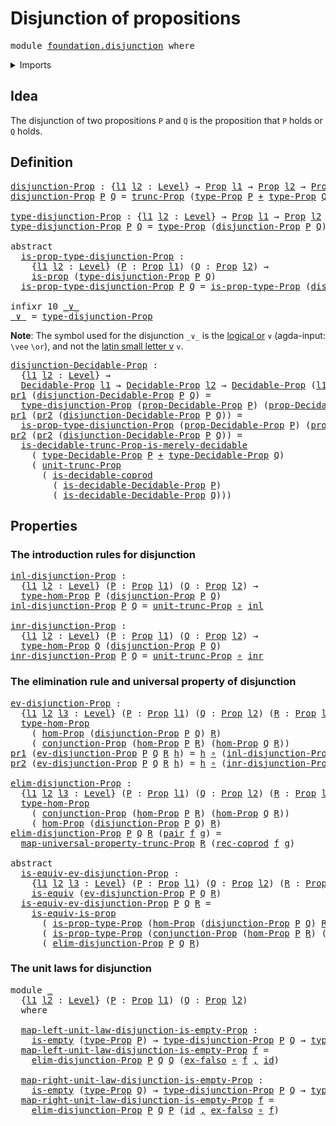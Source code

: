# Disjunction of propositions

<pre class="Agda"><a id="40" class="Keyword">module</a> <a id="47" href="foundation.disjunction.html" class="Module">foundation.disjunction</a> <a id="70" class="Keyword">where</a>
</pre>
<details><summary>Imports</summary>

<pre class="Agda"><a id="126" class="Keyword">open</a> <a id="131" class="Keyword">import</a> <a id="138" href="foundation.conjunction.html" class="Module">foundation.conjunction</a>
<a id="161" class="Keyword">open</a> <a id="166" class="Keyword">import</a> <a id="173" href="foundation.decidable-types.html" class="Module">foundation.decidable-types</a>
<a id="200" class="Keyword">open</a> <a id="205" class="Keyword">import</a> <a id="212" href="foundation.dependent-pair-types.html" class="Module">foundation.dependent-pair-types</a>
<a id="244" class="Keyword">open</a> <a id="249" class="Keyword">import</a> <a id="256" href="foundation.propositional-truncations.html" class="Module">foundation.propositional-truncations</a>
<a id="293" class="Keyword">open</a> <a id="298" class="Keyword">import</a> <a id="305" href="foundation.universe-levels.html" class="Module">foundation.universe-levels</a>

<a id="333" class="Keyword">open</a> <a id="338" class="Keyword">import</a> <a id="345" href="foundation-core.coproduct-types.html" class="Module">foundation-core.coproduct-types</a>
<a id="377" class="Keyword">open</a> <a id="382" class="Keyword">import</a> <a id="389" href="foundation-core.decidable-propositions.html" class="Module">foundation-core.decidable-propositions</a>
<a id="428" class="Keyword">open</a> <a id="433" class="Keyword">import</a> <a id="440" href="foundation-core.empty-types.html" class="Module">foundation-core.empty-types</a>
<a id="468" class="Keyword">open</a> <a id="473" class="Keyword">import</a> <a id="480" href="foundation-core.equivalences.html" class="Module">foundation-core.equivalences</a>
<a id="509" class="Keyword">open</a> <a id="514" class="Keyword">import</a> <a id="521" href="foundation-core.function-types.html" class="Module">foundation-core.function-types</a>
<a id="552" class="Keyword">open</a> <a id="557" class="Keyword">import</a> <a id="564" href="foundation-core.propositions.html" class="Module">foundation-core.propositions</a>
</pre>
</details>

## Idea

The disjunction of two propositions `P` and `Q` is the proposition that `P`
holds or `Q` holds.

## Definition

<pre class="Agda"><a id="disjunction-Prop"></a><a id="739" href="foundation.disjunction.html#739" class="Function">disjunction-Prop</a> <a id="756" class="Symbol">:</a> <a id="758" class="Symbol">{</a><a id="759" href="foundation.disjunction.html#759" class="Bound">l1</a> <a id="762" href="foundation.disjunction.html#762" class="Bound">l2</a> <a id="765" class="Symbol">:</a> <a id="767" href="Agda.Primitive.html#742" class="Postulate">Level</a><a id="772" class="Symbol">}</a> <a id="774" class="Symbol">→</a> <a id="776" href="foundation-core.propositions.html#949" class="Function">Prop</a> <a id="781" href="foundation.disjunction.html#759" class="Bound">l1</a> <a id="784" class="Symbol">→</a> <a id="786" href="foundation-core.propositions.html#949" class="Function">Prop</a> <a id="791" href="foundation.disjunction.html#762" class="Bound">l2</a> <a id="794" class="Symbol">→</a> <a id="796" href="foundation-core.propositions.html#949" class="Function">Prop</a> <a id="801" class="Symbol">(</a><a id="802" href="foundation.disjunction.html#759" class="Bound">l1</a> <a id="805" href="Agda.Primitive.html#961" class="Primitive Operator">⊔</a> <a id="807" href="foundation.disjunction.html#762" class="Bound">l2</a><a id="809" class="Symbol">)</a>
<a id="811" href="foundation.disjunction.html#739" class="Function">disjunction-Prop</a> <a id="828" href="foundation.disjunction.html#828" class="Bound">P</a> <a id="830" href="foundation.disjunction.html#830" class="Bound">Q</a> <a id="832" class="Symbol">=</a> <a id="834" href="foundation.propositional-truncations.html#1885" class="Function">trunc-Prop</a> <a id="845" class="Symbol">(</a><a id="846" href="foundation-core.propositions.html#1045" class="Function">type-Prop</a> <a id="856" href="foundation.disjunction.html#828" class="Bound">P</a> <a id="858" href="foundation-core.coproduct-types.html#348" class="Datatype Operator">+</a> <a id="860" href="foundation-core.propositions.html#1045" class="Function">type-Prop</a> <a id="870" href="foundation.disjunction.html#830" class="Bound">Q</a><a id="871" class="Symbol">)</a>

<a id="type-disjunction-Prop"></a><a id="874" href="foundation.disjunction.html#874" class="Function">type-disjunction-Prop</a> <a id="896" class="Symbol">:</a> <a id="898" class="Symbol">{</a><a id="899" href="foundation.disjunction.html#899" class="Bound">l1</a> <a id="902" href="foundation.disjunction.html#902" class="Bound">l2</a> <a id="905" class="Symbol">:</a> <a id="907" href="Agda.Primitive.html#742" class="Postulate">Level</a><a id="912" class="Symbol">}</a> <a id="914" class="Symbol">→</a> <a id="916" href="foundation-core.propositions.html#949" class="Function">Prop</a> <a id="921" href="foundation.disjunction.html#899" class="Bound">l1</a> <a id="924" class="Symbol">→</a> <a id="926" href="foundation-core.propositions.html#949" class="Function">Prop</a> <a id="931" href="foundation.disjunction.html#902" class="Bound">l2</a> <a id="934" class="Symbol">→</a> <a id="936" href="Agda.Primitive.html#388" class="Primitive">UU</a> <a id="939" class="Symbol">(</a><a id="940" href="foundation.disjunction.html#899" class="Bound">l1</a> <a id="943" href="Agda.Primitive.html#961" class="Primitive Operator">⊔</a> <a id="945" href="foundation.disjunction.html#902" class="Bound">l2</a><a id="947" class="Symbol">)</a>
<a id="949" href="foundation.disjunction.html#874" class="Function">type-disjunction-Prop</a> <a id="971" href="foundation.disjunction.html#971" class="Bound">P</a> <a id="973" href="foundation.disjunction.html#973" class="Bound">Q</a> <a id="975" class="Symbol">=</a> <a id="977" href="foundation-core.propositions.html#1045" class="Function">type-Prop</a> <a id="987" class="Symbol">(</a><a id="988" href="foundation.disjunction.html#739" class="Function">disjunction-Prop</a> <a id="1005" href="foundation.disjunction.html#971" class="Bound">P</a> <a id="1007" href="foundation.disjunction.html#973" class="Bound">Q</a><a id="1008" class="Symbol">)</a>

<a id="1011" class="Keyword">abstract</a>
  <a id="is-prop-type-disjunction-Prop"></a><a id="1022" href="foundation.disjunction.html#1022" class="Function">is-prop-type-disjunction-Prop</a> <a id="1052" class="Symbol">:</a>
    <a id="1058" class="Symbol">{</a><a id="1059" href="foundation.disjunction.html#1059" class="Bound">l1</a> <a id="1062" href="foundation.disjunction.html#1062" class="Bound">l2</a> <a id="1065" class="Symbol">:</a> <a id="1067" href="Agda.Primitive.html#742" class="Postulate">Level</a><a id="1072" class="Symbol">}</a> <a id="1074" class="Symbol">(</a><a id="1075" href="foundation.disjunction.html#1075" class="Bound">P</a> <a id="1077" class="Symbol">:</a> <a id="1079" href="foundation-core.propositions.html#949" class="Function">Prop</a> <a id="1084" href="foundation.disjunction.html#1059" class="Bound">l1</a><a id="1086" class="Symbol">)</a> <a id="1088" class="Symbol">(</a><a id="1089" href="foundation.disjunction.html#1089" class="Bound">Q</a> <a id="1091" class="Symbol">:</a> <a id="1093" href="foundation-core.propositions.html#949" class="Function">Prop</a> <a id="1098" href="foundation.disjunction.html#1062" class="Bound">l2</a><a id="1100" class="Symbol">)</a> <a id="1102" class="Symbol">→</a>
    <a id="1108" href="foundation-core.propositions.html#867" class="Function">is-prop</a> <a id="1116" class="Symbol">(</a><a id="1117" href="foundation.disjunction.html#874" class="Function">type-disjunction-Prop</a> <a id="1139" href="foundation.disjunction.html#1075" class="Bound">P</a> <a id="1141" href="foundation.disjunction.html#1089" class="Bound">Q</a><a id="1142" class="Symbol">)</a>
  <a id="1146" href="foundation.disjunction.html#1022" class="Function">is-prop-type-disjunction-Prop</a> <a id="1176" href="foundation.disjunction.html#1176" class="Bound">P</a> <a id="1178" href="foundation.disjunction.html#1178" class="Bound">Q</a> <a id="1180" class="Symbol">=</a> <a id="1182" href="foundation-core.propositions.html#1109" class="Function">is-prop-type-Prop</a> <a id="1200" class="Symbol">(</a><a id="1201" href="foundation.disjunction.html#739" class="Function">disjunction-Prop</a> <a id="1218" href="foundation.disjunction.html#1176" class="Bound">P</a> <a id="1220" href="foundation.disjunction.html#1178" class="Bound">Q</a><a id="1221" class="Symbol">)</a>

<a id="1224" class="Keyword">infixr</a> <a id="1231" class="Number">10</a> <a id="1234" href="foundation.disjunction.html#1238" class="Function Operator">_∨_</a>
<a id="_∨_"></a><a id="1238" href="foundation.disjunction.html#1238" class="Function Operator">_∨_</a> <a id="1242" class="Symbol">=</a> <a id="1244" href="foundation.disjunction.html#874" class="Function">type-disjunction-Prop</a>
</pre>
**Note**: The symbol used for the disjunction `_∨_` is the
[logical or](https://codepoints.net/U+2228) `∨` (agda-input: `\vee` `\or`), and
not the [latin small letter v](https://codepoints.net/U+0076) `v`.

<pre class="Agda"><a id="disjunction-Decidable-Prop"></a><a id="1486" href="foundation.disjunction.html#1486" class="Function">disjunction-Decidable-Prop</a> <a id="1513" class="Symbol">:</a>
  <a id="1517" class="Symbol">{</a><a id="1518" href="foundation.disjunction.html#1518" class="Bound">l1</a> <a id="1521" href="foundation.disjunction.html#1521" class="Bound">l2</a> <a id="1524" class="Symbol">:</a> <a id="1526" href="Agda.Primitive.html#742" class="Postulate">Level</a><a id="1531" class="Symbol">}</a> <a id="1533" class="Symbol">→</a>
  <a id="1537" href="foundation-core.decidable-propositions.html#1883" class="Function">Decidable-Prop</a> <a id="1552" href="foundation.disjunction.html#1518" class="Bound">l1</a> <a id="1555" class="Symbol">→</a> <a id="1557" href="foundation-core.decidable-propositions.html#1883" class="Function">Decidable-Prop</a> <a id="1572" href="foundation.disjunction.html#1521" class="Bound">l2</a> <a id="1575" class="Symbol">→</a> <a id="1577" href="foundation-core.decidable-propositions.html#1883" class="Function">Decidable-Prop</a> <a id="1592" class="Symbol">(</a><a id="1593" href="foundation.disjunction.html#1518" class="Bound">l1</a> <a id="1596" href="Agda.Primitive.html#961" class="Primitive Operator">⊔</a> <a id="1598" href="foundation.disjunction.html#1521" class="Bound">l2</a><a id="1600" class="Symbol">)</a>
<a id="1602" href="foundation.dependent-pair-types.html#603" class="Field">pr1</a> <a id="1606" class="Symbol">(</a><a id="1607" href="foundation.disjunction.html#1486" class="Function">disjunction-Decidable-Prop</a> <a id="1634" href="foundation.disjunction.html#1634" class="Bound">P</a> <a id="1636" href="foundation.disjunction.html#1636" class="Bound">Q</a><a id="1637" class="Symbol">)</a> <a id="1639" class="Symbol">=</a>
  <a id="1643" href="foundation.disjunction.html#874" class="Function">type-disjunction-Prop</a> <a id="1665" class="Symbol">(</a><a id="1666" href="foundation-core.decidable-propositions.html#2041" class="Function">prop-Decidable-Prop</a> <a id="1686" href="foundation.disjunction.html#1634" class="Bound">P</a><a id="1687" class="Symbol">)</a> <a id="1689" class="Symbol">(</a><a id="1690" href="foundation-core.decidable-propositions.html#2041" class="Function">prop-Decidable-Prop</a> <a id="1710" href="foundation.disjunction.html#1636" class="Bound">Q</a><a id="1711" class="Symbol">)</a>
<a id="1713" href="foundation.dependent-pair-types.html#603" class="Field">pr1</a> <a id="1717" class="Symbol">(</a><a id="1718" href="foundation.dependent-pair-types.html#615" class="Field">pr2</a> <a id="1722" class="Symbol">(</a><a id="1723" href="foundation.disjunction.html#1486" class="Function">disjunction-Decidable-Prop</a> <a id="1750" href="foundation.disjunction.html#1750" class="Bound">P</a> <a id="1752" href="foundation.disjunction.html#1752" class="Bound">Q</a><a id="1753" class="Symbol">))</a> <a id="1756" class="Symbol">=</a>
  <a id="1760" href="foundation.disjunction.html#1022" class="Function">is-prop-type-disjunction-Prop</a> <a id="1790" class="Symbol">(</a><a id="1791" href="foundation-core.decidable-propositions.html#2041" class="Function">prop-Decidable-Prop</a> <a id="1811" href="foundation.disjunction.html#1750" class="Bound">P</a><a id="1812" class="Symbol">)</a> <a id="1814" class="Symbol">(</a><a id="1815" href="foundation-core.decidable-propositions.html#2041" class="Function">prop-Decidable-Prop</a> <a id="1835" href="foundation.disjunction.html#1752" class="Bound">Q</a><a id="1836" class="Symbol">)</a>
<a id="1838" href="foundation.dependent-pair-types.html#615" class="Field">pr2</a> <a id="1842" class="Symbol">(</a><a id="1843" href="foundation.dependent-pair-types.html#615" class="Field">pr2</a> <a id="1847" class="Symbol">(</a><a id="1848" href="foundation.disjunction.html#1486" class="Function">disjunction-Decidable-Prop</a> <a id="1875" href="foundation.disjunction.html#1875" class="Bound">P</a> <a id="1877" href="foundation.disjunction.html#1877" class="Bound">Q</a><a id="1878" class="Symbol">))</a> <a id="1881" class="Symbol">=</a>
  <a id="1885" href="foundation-core.decidable-propositions.html#3881" class="Function">is-decidable-trunc-Prop-is-merely-decidable</a>
    <a id="1933" class="Symbol">(</a> <a id="1935" href="foundation-core.decidable-propositions.html#2115" class="Function">type-Decidable-Prop</a> <a id="1955" href="foundation.disjunction.html#1875" class="Bound">P</a> <a id="1957" href="foundation-core.coproduct-types.html#348" class="Datatype Operator">+</a> <a id="1959" href="foundation-core.decidable-propositions.html#2115" class="Function">type-Decidable-Prop</a> <a id="1979" href="foundation.disjunction.html#1877" class="Bound">Q</a><a id="1980" class="Symbol">)</a>
    <a id="1986" class="Symbol">(</a> <a id="1988" href="foundation.propositional-truncations.html#1467" class="Function">unit-trunc-Prop</a>
      <a id="2010" class="Symbol">(</a> <a id="2012" href="foundation.decidable-types.html#2481" class="Function">is-decidable-coprod</a>
        <a id="2040" class="Symbol">(</a> <a id="2042" href="foundation-core.decidable-propositions.html#2345" class="Function">is-decidable-Decidable-Prop</a> <a id="2070" href="foundation.disjunction.html#1875" class="Bound">P</a><a id="2071" class="Symbol">)</a>
        <a id="2081" class="Symbol">(</a> <a id="2083" href="foundation-core.decidable-propositions.html#2345" class="Function">is-decidable-Decidable-Prop</a> <a id="2111" href="foundation.disjunction.html#1877" class="Bound">Q</a><a id="2112" class="Symbol">)))</a>
</pre>
## Properties

### The introduction rules for disjunction

<pre class="Agda"><a id="inl-disjunction-Prop"></a><a id="2188" href="foundation.disjunction.html#2188" class="Function">inl-disjunction-Prop</a> <a id="2209" class="Symbol">:</a>
  <a id="2213" class="Symbol">{</a><a id="2214" href="foundation.disjunction.html#2214" class="Bound">l1</a> <a id="2217" href="foundation.disjunction.html#2217" class="Bound">l2</a> <a id="2220" class="Symbol">:</a> <a id="2222" href="Agda.Primitive.html#742" class="Postulate">Level</a><a id="2227" class="Symbol">}</a> <a id="2229" class="Symbol">(</a><a id="2230" href="foundation.disjunction.html#2230" class="Bound">P</a> <a id="2232" class="Symbol">:</a> <a id="2234" href="foundation-core.propositions.html#949" class="Function">Prop</a> <a id="2239" href="foundation.disjunction.html#2214" class="Bound">l1</a><a id="2241" class="Symbol">)</a> <a id="2243" class="Symbol">(</a><a id="2244" href="foundation.disjunction.html#2244" class="Bound">Q</a> <a id="2246" class="Symbol">:</a> <a id="2248" href="foundation-core.propositions.html#949" class="Function">Prop</a> <a id="2253" href="foundation.disjunction.html#2217" class="Bound">l2</a><a id="2255" class="Symbol">)</a> <a id="2257" class="Symbol">→</a>
  <a id="2261" href="foundation-core.propositions.html#7777" class="Function">type-hom-Prop</a> <a id="2275" href="foundation.disjunction.html#2230" class="Bound">P</a> <a id="2277" class="Symbol">(</a><a id="2278" href="foundation.disjunction.html#739" class="Function">disjunction-Prop</a> <a id="2295" href="foundation.disjunction.html#2230" class="Bound">P</a> <a id="2297" href="foundation.disjunction.html#2244" class="Bound">Q</a><a id="2298" class="Symbol">)</a>
<a id="2300" href="foundation.disjunction.html#2188" class="Function">inl-disjunction-Prop</a> <a id="2321" href="foundation.disjunction.html#2321" class="Bound">P</a> <a id="2323" href="foundation.disjunction.html#2323" class="Bound">Q</a> <a id="2325" class="Symbol">=</a> <a id="2327" href="foundation.propositional-truncations.html#1467" class="Function">unit-trunc-Prop</a> <a id="2343" href="foundation-core.function-types.html#455" class="Function Operator">∘</a> <a id="2345" href="foundation-core.coproduct-types.html#417" class="InductiveConstructor">inl</a>

<a id="inr-disjunction-Prop"></a><a id="2350" href="foundation.disjunction.html#2350" class="Function">inr-disjunction-Prop</a> <a id="2371" class="Symbol">:</a>
  <a id="2375" class="Symbol">{</a><a id="2376" href="foundation.disjunction.html#2376" class="Bound">l1</a> <a id="2379" href="foundation.disjunction.html#2379" class="Bound">l2</a> <a id="2382" class="Symbol">:</a> <a id="2384" href="Agda.Primitive.html#742" class="Postulate">Level</a><a id="2389" class="Symbol">}</a> <a id="2391" class="Symbol">(</a><a id="2392" href="foundation.disjunction.html#2392" class="Bound">P</a> <a id="2394" class="Symbol">:</a> <a id="2396" href="foundation-core.propositions.html#949" class="Function">Prop</a> <a id="2401" href="foundation.disjunction.html#2376" class="Bound">l1</a><a id="2403" class="Symbol">)</a> <a id="2405" class="Symbol">(</a><a id="2406" href="foundation.disjunction.html#2406" class="Bound">Q</a> <a id="2408" class="Symbol">:</a> <a id="2410" href="foundation-core.propositions.html#949" class="Function">Prop</a> <a id="2415" href="foundation.disjunction.html#2379" class="Bound">l2</a><a id="2417" class="Symbol">)</a> <a id="2419" class="Symbol">→</a>
  <a id="2423" href="foundation-core.propositions.html#7777" class="Function">type-hom-Prop</a> <a id="2437" href="foundation.disjunction.html#2406" class="Bound">Q</a> <a id="2439" class="Symbol">(</a><a id="2440" href="foundation.disjunction.html#739" class="Function">disjunction-Prop</a> <a id="2457" href="foundation.disjunction.html#2392" class="Bound">P</a> <a id="2459" href="foundation.disjunction.html#2406" class="Bound">Q</a><a id="2460" class="Symbol">)</a>
<a id="2462" href="foundation.disjunction.html#2350" class="Function">inr-disjunction-Prop</a> <a id="2483" href="foundation.disjunction.html#2483" class="Bound">P</a> <a id="2485" href="foundation.disjunction.html#2485" class="Bound">Q</a> <a id="2487" class="Symbol">=</a> <a id="2489" href="foundation.propositional-truncations.html#1467" class="Function">unit-trunc-Prop</a> <a id="2505" href="foundation-core.function-types.html#455" class="Function Operator">∘</a> <a id="2507" href="foundation-core.coproduct-types.html#435" class="InductiveConstructor">inr</a>
</pre>
### The elimination rule and universal property of disjunction

<pre class="Agda"><a id="ev-disjunction-Prop"></a><a id="2588" href="foundation.disjunction.html#2588" class="Function">ev-disjunction-Prop</a> <a id="2608" class="Symbol">:</a>
  <a id="2612" class="Symbol">{</a><a id="2613" href="foundation.disjunction.html#2613" class="Bound">l1</a> <a id="2616" href="foundation.disjunction.html#2616" class="Bound">l2</a> <a id="2619" href="foundation.disjunction.html#2619" class="Bound">l3</a> <a id="2622" class="Symbol">:</a> <a id="2624" href="Agda.Primitive.html#742" class="Postulate">Level</a><a id="2629" class="Symbol">}</a> <a id="2631" class="Symbol">(</a><a id="2632" href="foundation.disjunction.html#2632" class="Bound">P</a> <a id="2634" class="Symbol">:</a> <a id="2636" href="foundation-core.propositions.html#949" class="Function">Prop</a> <a id="2641" href="foundation.disjunction.html#2613" class="Bound">l1</a><a id="2643" class="Symbol">)</a> <a id="2645" class="Symbol">(</a><a id="2646" href="foundation.disjunction.html#2646" class="Bound">Q</a> <a id="2648" class="Symbol">:</a> <a id="2650" href="foundation-core.propositions.html#949" class="Function">Prop</a> <a id="2655" href="foundation.disjunction.html#2616" class="Bound">l2</a><a id="2657" class="Symbol">)</a> <a id="2659" class="Symbol">(</a><a id="2660" href="foundation.disjunction.html#2660" class="Bound">R</a> <a id="2662" class="Symbol">:</a> <a id="2664" href="foundation-core.propositions.html#949" class="Function">Prop</a> <a id="2669" href="foundation.disjunction.html#2619" class="Bound">l3</a><a id="2671" class="Symbol">)</a> <a id="2673" class="Symbol">→</a>
  <a id="2677" href="foundation-core.propositions.html#7777" class="Function">type-hom-Prop</a>
    <a id="2695" class="Symbol">(</a> <a id="2697" href="foundation-core.propositions.html#8076" class="Function">hom-Prop</a> <a id="2706" class="Symbol">(</a><a id="2707" href="foundation.disjunction.html#739" class="Function">disjunction-Prop</a> <a id="2724" href="foundation.disjunction.html#2632" class="Bound">P</a> <a id="2726" href="foundation.disjunction.html#2646" class="Bound">Q</a><a id="2727" class="Symbol">)</a> <a id="2729" href="foundation.disjunction.html#2660" class="Bound">R</a><a id="2730" class="Symbol">)</a>
    <a id="2736" class="Symbol">(</a> <a id="2738" href="foundation.conjunction.html#662" class="Function">conjunction-Prop</a> <a id="2755" class="Symbol">(</a><a id="2756" href="foundation-core.propositions.html#8076" class="Function">hom-Prop</a> <a id="2765" href="foundation.disjunction.html#2632" class="Bound">P</a> <a id="2767" href="foundation.disjunction.html#2660" class="Bound">R</a><a id="2768" class="Symbol">)</a> <a id="2770" class="Symbol">(</a><a id="2771" href="foundation-core.propositions.html#8076" class="Function">hom-Prop</a> <a id="2780" href="foundation.disjunction.html#2646" class="Bound">Q</a> <a id="2782" href="foundation.disjunction.html#2660" class="Bound">R</a><a id="2783" class="Symbol">))</a>
<a id="2786" href="foundation.dependent-pair-types.html#603" class="Field">pr1</a> <a id="2790" class="Symbol">(</a><a id="2791" href="foundation.disjunction.html#2588" class="Function">ev-disjunction-Prop</a> <a id="2811" href="foundation.disjunction.html#2811" class="Bound">P</a> <a id="2813" href="foundation.disjunction.html#2813" class="Bound">Q</a> <a id="2815" href="foundation.disjunction.html#2815" class="Bound">R</a> <a id="2817" href="foundation.disjunction.html#2817" class="Bound">h</a><a id="2818" class="Symbol">)</a> <a id="2820" class="Symbol">=</a> <a id="2822" href="foundation.disjunction.html#2817" class="Bound">h</a> <a id="2824" href="foundation-core.function-types.html#455" class="Function Operator">∘</a> <a id="2826" class="Symbol">(</a><a id="2827" href="foundation.disjunction.html#2188" class="Function">inl-disjunction-Prop</a> <a id="2848" href="foundation.disjunction.html#2811" class="Bound">P</a> <a id="2850" href="foundation.disjunction.html#2813" class="Bound">Q</a><a id="2851" class="Symbol">)</a>
<a id="2853" href="foundation.dependent-pair-types.html#615" class="Field">pr2</a> <a id="2857" class="Symbol">(</a><a id="2858" href="foundation.disjunction.html#2588" class="Function">ev-disjunction-Prop</a> <a id="2878" href="foundation.disjunction.html#2878" class="Bound">P</a> <a id="2880" href="foundation.disjunction.html#2880" class="Bound">Q</a> <a id="2882" href="foundation.disjunction.html#2882" class="Bound">R</a> <a id="2884" href="foundation.disjunction.html#2884" class="Bound">h</a><a id="2885" class="Symbol">)</a> <a id="2887" class="Symbol">=</a> <a id="2889" href="foundation.disjunction.html#2884" class="Bound">h</a> <a id="2891" href="foundation-core.function-types.html#455" class="Function Operator">∘</a> <a id="2893" class="Symbol">(</a><a id="2894" href="foundation.disjunction.html#2350" class="Function">inr-disjunction-Prop</a> <a id="2915" href="foundation.disjunction.html#2878" class="Bound">P</a> <a id="2917" href="foundation.disjunction.html#2880" class="Bound">Q</a><a id="2918" class="Symbol">)</a>

<a id="elim-disjunction-Prop"></a><a id="2921" href="foundation.disjunction.html#2921" class="Function">elim-disjunction-Prop</a> <a id="2943" class="Symbol">:</a>
  <a id="2947" class="Symbol">{</a><a id="2948" href="foundation.disjunction.html#2948" class="Bound">l1</a> <a id="2951" href="foundation.disjunction.html#2951" class="Bound">l2</a> <a id="2954" href="foundation.disjunction.html#2954" class="Bound">l3</a> <a id="2957" class="Symbol">:</a> <a id="2959" href="Agda.Primitive.html#742" class="Postulate">Level</a><a id="2964" class="Symbol">}</a> <a id="2966" class="Symbol">(</a><a id="2967" href="foundation.disjunction.html#2967" class="Bound">P</a> <a id="2969" class="Symbol">:</a> <a id="2971" href="foundation-core.propositions.html#949" class="Function">Prop</a> <a id="2976" href="foundation.disjunction.html#2948" class="Bound">l1</a><a id="2978" class="Symbol">)</a> <a id="2980" class="Symbol">(</a><a id="2981" href="foundation.disjunction.html#2981" class="Bound">Q</a> <a id="2983" class="Symbol">:</a> <a id="2985" href="foundation-core.propositions.html#949" class="Function">Prop</a> <a id="2990" href="foundation.disjunction.html#2951" class="Bound">l2</a><a id="2992" class="Symbol">)</a> <a id="2994" class="Symbol">(</a><a id="2995" href="foundation.disjunction.html#2995" class="Bound">R</a> <a id="2997" class="Symbol">:</a> <a id="2999" href="foundation-core.propositions.html#949" class="Function">Prop</a> <a id="3004" href="foundation.disjunction.html#2954" class="Bound">l3</a><a id="3006" class="Symbol">)</a> <a id="3008" class="Symbol">→</a>
  <a id="3012" href="foundation-core.propositions.html#7777" class="Function">type-hom-Prop</a>
    <a id="3030" class="Symbol">(</a> <a id="3032" href="foundation.conjunction.html#662" class="Function">conjunction-Prop</a> <a id="3049" class="Symbol">(</a><a id="3050" href="foundation-core.propositions.html#8076" class="Function">hom-Prop</a> <a id="3059" href="foundation.disjunction.html#2967" class="Bound">P</a> <a id="3061" href="foundation.disjunction.html#2995" class="Bound">R</a><a id="3062" class="Symbol">)</a> <a id="3064" class="Symbol">(</a><a id="3065" href="foundation-core.propositions.html#8076" class="Function">hom-Prop</a> <a id="3074" href="foundation.disjunction.html#2981" class="Bound">Q</a> <a id="3076" href="foundation.disjunction.html#2995" class="Bound">R</a><a id="3077" class="Symbol">))</a>
    <a id="3084" class="Symbol">(</a> <a id="3086" href="foundation-core.propositions.html#8076" class="Function">hom-Prop</a> <a id="3095" class="Symbol">(</a><a id="3096" href="foundation.disjunction.html#739" class="Function">disjunction-Prop</a> <a id="3113" href="foundation.disjunction.html#2967" class="Bound">P</a> <a id="3115" href="foundation.disjunction.html#2981" class="Bound">Q</a><a id="3116" class="Symbol">)</a> <a id="3118" href="foundation.disjunction.html#2995" class="Bound">R</a><a id="3119" class="Symbol">)</a>
<a id="3121" href="foundation.disjunction.html#2921" class="Function">elim-disjunction-Prop</a> <a id="3143" href="foundation.disjunction.html#3143" class="Bound">P</a> <a id="3145" href="foundation.disjunction.html#3145" class="Bound">Q</a> <a id="3147" href="foundation.disjunction.html#3147" class="Bound">R</a> <a id="3149" class="Symbol">(</a><a id="3150" href="foundation.dependent-pair-types.html#586" class="InductiveConstructor">pair</a> <a id="3155" href="foundation.disjunction.html#3155" class="Bound">f</a> <a id="3157" href="foundation.disjunction.html#3157" class="Bound">g</a><a id="3158" class="Symbol">)</a> <a id="3160" class="Symbol">=</a>
  <a id="3164" href="foundation.propositional-truncations.html#4588" class="Function">map-universal-property-trunc-Prop</a> <a id="3198" href="foundation.disjunction.html#3147" class="Bound">R</a> <a id="3200" class="Symbol">(</a><a id="3201" href="foundation-core.coproduct-types.html#787" class="Function">rec-coprod</a> <a id="3212" href="foundation.disjunction.html#3155" class="Bound">f</a> <a id="3214" href="foundation.disjunction.html#3157" class="Bound">g</a><a id="3215" class="Symbol">)</a>

<a id="3218" class="Keyword">abstract</a>
  <a id="is-equiv-ev-disjunction-Prop"></a><a id="3229" href="foundation.disjunction.html#3229" class="Function">is-equiv-ev-disjunction-Prop</a> <a id="3258" class="Symbol">:</a>
    <a id="3264" class="Symbol">{</a><a id="3265" href="foundation.disjunction.html#3265" class="Bound">l1</a> <a id="3268" href="foundation.disjunction.html#3268" class="Bound">l2</a> <a id="3271" href="foundation.disjunction.html#3271" class="Bound">l3</a> <a id="3274" class="Symbol">:</a> <a id="3276" href="Agda.Primitive.html#742" class="Postulate">Level</a><a id="3281" class="Symbol">}</a> <a id="3283" class="Symbol">(</a><a id="3284" href="foundation.disjunction.html#3284" class="Bound">P</a> <a id="3286" class="Symbol">:</a> <a id="3288" href="foundation-core.propositions.html#949" class="Function">Prop</a> <a id="3293" href="foundation.disjunction.html#3265" class="Bound">l1</a><a id="3295" class="Symbol">)</a> <a id="3297" class="Symbol">(</a><a id="3298" href="foundation.disjunction.html#3298" class="Bound">Q</a> <a id="3300" class="Symbol">:</a> <a id="3302" href="foundation-core.propositions.html#949" class="Function">Prop</a> <a id="3307" href="foundation.disjunction.html#3268" class="Bound">l2</a><a id="3309" class="Symbol">)</a> <a id="3311" class="Symbol">(</a><a id="3312" href="foundation.disjunction.html#3312" class="Bound">R</a> <a id="3314" class="Symbol">:</a> <a id="3316" href="foundation-core.propositions.html#949" class="Function">Prop</a> <a id="3321" href="foundation.disjunction.html#3271" class="Bound">l3</a><a id="3323" class="Symbol">)</a> <a id="3325" class="Symbol">→</a>
    <a id="3331" href="foundation-core.equivalences.html#1647" class="Function">is-equiv</a> <a id="3340" class="Symbol">(</a><a id="3341" href="foundation.disjunction.html#2588" class="Function">ev-disjunction-Prop</a> <a id="3361" href="foundation.disjunction.html#3284" class="Bound">P</a> <a id="3363" href="foundation.disjunction.html#3298" class="Bound">Q</a> <a id="3365" href="foundation.disjunction.html#3312" class="Bound">R</a><a id="3366" class="Symbol">)</a>
  <a id="3370" href="foundation.disjunction.html#3229" class="Function">is-equiv-ev-disjunction-Prop</a> <a id="3399" href="foundation.disjunction.html#3399" class="Bound">P</a> <a id="3401" href="foundation.disjunction.html#3401" class="Bound">Q</a> <a id="3403" href="foundation.disjunction.html#3403" class="Bound">R</a> <a id="3405" class="Symbol">=</a>
    <a id="3411" href="foundation-core.propositions.html#3233" class="Function">is-equiv-is-prop</a>
      <a id="3434" class="Symbol">(</a> <a id="3436" href="foundation-core.propositions.html#1109" class="Function">is-prop-type-Prop</a> <a id="3454" class="Symbol">(</a><a id="3455" href="foundation-core.propositions.html#8076" class="Function">hom-Prop</a> <a id="3464" class="Symbol">(</a><a id="3465" href="foundation.disjunction.html#739" class="Function">disjunction-Prop</a> <a id="3482" href="foundation.disjunction.html#3399" class="Bound">P</a> <a id="3484" href="foundation.disjunction.html#3401" class="Bound">Q</a><a id="3485" class="Symbol">)</a> <a id="3487" href="foundation.disjunction.html#3403" class="Bound">R</a><a id="3488" class="Symbol">))</a>
      <a id="3497" class="Symbol">(</a> <a id="3499" href="foundation-core.propositions.html#1109" class="Function">is-prop-type-Prop</a> <a id="3517" class="Symbol">(</a><a id="3518" href="foundation.conjunction.html#662" class="Function">conjunction-Prop</a> <a id="3535" class="Symbol">(</a><a id="3536" href="foundation-core.propositions.html#8076" class="Function">hom-Prop</a> <a id="3545" href="foundation.disjunction.html#3399" class="Bound">P</a> <a id="3547" href="foundation.disjunction.html#3403" class="Bound">R</a><a id="3548" class="Symbol">)</a> <a id="3550" class="Symbol">(</a><a id="3551" href="foundation-core.propositions.html#8076" class="Function">hom-Prop</a> <a id="3560" href="foundation.disjunction.html#3401" class="Bound">Q</a> <a id="3562" href="foundation.disjunction.html#3403" class="Bound">R</a><a id="3563" class="Symbol">)))</a>
      <a id="3573" class="Symbol">(</a> <a id="3575" href="foundation.disjunction.html#2921" class="Function">elim-disjunction-Prop</a> <a id="3597" href="foundation.disjunction.html#3399" class="Bound">P</a> <a id="3599" href="foundation.disjunction.html#3401" class="Bound">Q</a> <a id="3601" href="foundation.disjunction.html#3403" class="Bound">R</a><a id="3602" class="Symbol">)</a>
</pre>
### The unit laws for disjunction

<pre class="Agda"><a id="3652" class="Keyword">module</a> <a id="3659" href="foundation.disjunction.html#3659" class="Module">_</a>
  <a id="3663" class="Symbol">{</a><a id="3664" href="foundation.disjunction.html#3664" class="Bound">l1</a> <a id="3667" href="foundation.disjunction.html#3667" class="Bound">l2</a> <a id="3670" class="Symbol">:</a> <a id="3672" href="Agda.Primitive.html#742" class="Postulate">Level</a><a id="3677" class="Symbol">}</a> <a id="3679" class="Symbol">(</a><a id="3680" href="foundation.disjunction.html#3680" class="Bound">P</a> <a id="3682" class="Symbol">:</a> <a id="3684" href="foundation-core.propositions.html#949" class="Function">Prop</a> <a id="3689" href="foundation.disjunction.html#3664" class="Bound">l1</a><a id="3691" class="Symbol">)</a> <a id="3693" class="Symbol">(</a><a id="3694" href="foundation.disjunction.html#3694" class="Bound">Q</a> <a id="3696" class="Symbol">:</a> <a id="3698" href="foundation-core.propositions.html#949" class="Function">Prop</a> <a id="3703" href="foundation.disjunction.html#3667" class="Bound">l2</a><a id="3705" class="Symbol">)</a>
  <a id="3709" class="Keyword">where</a>

  <a id="3718" href="foundation.disjunction.html#3718" class="Function">map-left-unit-law-disjunction-is-empty-Prop</a> <a id="3762" class="Symbol">:</a>
    <a id="3768" href="foundation-core.empty-types.html#972" class="Function">is-empty</a> <a id="3777" class="Symbol">(</a><a id="3778" href="foundation-core.propositions.html#1045" class="Function">type-Prop</a> <a id="3788" href="foundation.disjunction.html#3680" class="Bound">P</a><a id="3789" class="Symbol">)</a> <a id="3791" class="Symbol">→</a> <a id="3793" href="foundation.disjunction.html#874" class="Function">type-disjunction-Prop</a> <a id="3815" href="foundation.disjunction.html#3680" class="Bound">P</a> <a id="3817" href="foundation.disjunction.html#3694" class="Bound">Q</a> <a id="3819" class="Symbol">→</a> <a id="3821" href="foundation-core.propositions.html#1045" class="Function">type-Prop</a> <a id="3831" href="foundation.disjunction.html#3694" class="Bound">Q</a>
  <a id="3835" href="foundation.disjunction.html#3718" class="Function">map-left-unit-law-disjunction-is-empty-Prop</a> <a id="3879" href="foundation.disjunction.html#3879" class="Bound">f</a> <a id="3881" class="Symbol">=</a>
    <a id="3887" href="foundation.disjunction.html#2921" class="Function">elim-disjunction-Prop</a> <a id="3909" href="foundation.disjunction.html#3680" class="Bound">P</a> <a id="3911" href="foundation.disjunction.html#3694" class="Bound">Q</a> <a id="3913" href="foundation.disjunction.html#3694" class="Bound">Q</a> <a id="3915" class="Symbol">(</a><a id="3916" href="foundation-core.empty-types.html#904" class="Function">ex-falso</a> <a id="3925" href="foundation-core.function-types.html#455" class="Function Operator">∘</a> <a id="3927" href="foundation.disjunction.html#3879" class="Bound">f</a> <a id="3929" href="foundation.dependent-pair-types.html#689" class="InductiveConstructor Operator">,</a> <a id="3931" href="foundation-core.function-types.html#307" class="Function">id</a><a id="3933" class="Symbol">)</a>

  <a id="3938" href="foundation.disjunction.html#3938" class="Function">map-right-unit-law-disjunction-is-empty-Prop</a> <a id="3983" class="Symbol">:</a>
    <a id="3989" href="foundation-core.empty-types.html#972" class="Function">is-empty</a> <a id="3998" class="Symbol">(</a><a id="3999" href="foundation-core.propositions.html#1045" class="Function">type-Prop</a> <a id="4009" href="foundation.disjunction.html#3694" class="Bound">Q</a><a id="4010" class="Symbol">)</a> <a id="4012" class="Symbol">→</a> <a id="4014" href="foundation.disjunction.html#874" class="Function">type-disjunction-Prop</a> <a id="4036" href="foundation.disjunction.html#3680" class="Bound">P</a> <a id="4038" href="foundation.disjunction.html#3694" class="Bound">Q</a> <a id="4040" class="Symbol">→</a> <a id="4042" href="foundation-core.propositions.html#1045" class="Function">type-Prop</a> <a id="4052" href="foundation.disjunction.html#3680" class="Bound">P</a>
  <a id="4056" href="foundation.disjunction.html#3938" class="Function">map-right-unit-law-disjunction-is-empty-Prop</a> <a id="4101" href="foundation.disjunction.html#4101" class="Bound">f</a> <a id="4103" class="Symbol">=</a>
    <a id="4109" href="foundation.disjunction.html#2921" class="Function">elim-disjunction-Prop</a> <a id="4131" href="foundation.disjunction.html#3680" class="Bound">P</a> <a id="4133" href="foundation.disjunction.html#3694" class="Bound">Q</a> <a id="4135" href="foundation.disjunction.html#3680" class="Bound">P</a> <a id="4137" class="Symbol">(</a><a id="4138" href="foundation-core.function-types.html#307" class="Function">id</a> <a id="4141" href="foundation.dependent-pair-types.html#689" class="InductiveConstructor Operator">,</a> <a id="4143" href="foundation-core.empty-types.html#904" class="Function">ex-falso</a> <a id="4152" href="foundation-core.function-types.html#455" class="Function Operator">∘</a> <a id="4154" href="foundation.disjunction.html#4101" class="Bound">f</a><a id="4155" class="Symbol">)</a>
</pre>